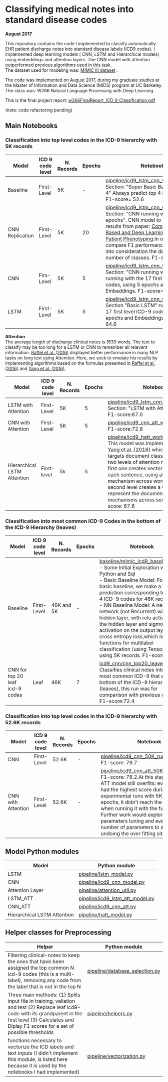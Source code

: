 # Classifying medical notes into standard disease codes

**August 2017**

This repository contains the code I implemented to classify automatically EHR patient discharge notes into standard
disease labels (ICD9 codes). I implemented deep learning models ( CNN, LSTM and Hierarchical models) using embeddings and 
attention layers. The CNN model with attention outperformed previous algorithms used in this task.   
The dataset used for modeling was: [MIMIC III dataset](https://mimic.physionet.org) .

The code was implemented on August 2017, during my graduate studies at the Master of Information and Data Science (MIDS) program at UC Berkeley. The class was: W266 Natural Language Processing with Deep Learning   

This is the final project report: [w266FinalReport_ICD_9_Classification.pdf](w266FinalReport_ICD_9_Classification.pdf)

(note: code refactoring pending)

## Main Notebooks

### Classification into top level codes in the ICD-9 hierarchy with 5K records
| Model | ICD 9 code level| N. Records | Epochs | Notebook |
| --- | --- | --- | --- | --- |
| Baseline | First-Level|5K| -|[pipeline/icd9_lstm_cnn_workbook.ipynb](pipeline/icd9_lstm_cnn_workbook.ipynb) </br> Section: "Super Basic Baseline with top 4" Always predict top 4 icd-9 codes, F1-score= 52.6|
| CNN Replication| First-Level  | 5K| 20|[pipeline/icd9_lstm_cnn_workbook.ipynb](pipeline/icd9_lstm_cnn_workbook.ipynb) </br>  Section: "CNN running with 20 epochs". CNN model to replicate results from paper: [Comparing Rule-Based and Deep Learning Models for Patient Phenotyping](https://arxiv.org/abs/1703.08705).In order to compare F1 performance results, I took into consideration the dataset size and number of classes. F1-score= 76.2|  
| CNN| Firs-Level| 5K | 5|[pipeline/icd9_lstm_cnn_workbook.ipynb](pipeline/icd9_lstm_cnn_workbook.ipynb) </br> Section: "CNN running with 5 epochs" running with the 17 first level ICD-9 codes, using 5 epochs and Embeddings. F1-score= 69.1|
| LSTM | First-Level | 5K| 5|[pipeline/icd9_lstm_cnn_workbook.ipynb](pipeline/icd9_lstm_cnn_workbook.ipynb) </br>Section "Basic LSTM" running with the 17 first level ICD-9 codes, using 5 epochs and Embeddings. F1-score= 64.6 |

**Attention**   
The average length of discharge clinical notes is 1639 words. The text to classify may be too long for a LSTM or CNN to
remember all relevant information. [Raffel et al. (2016)](https://arxiv.org/abs/1512.08756) displayed better performance in many NLP tasks on long text using Attention. Here, we seek to emulate his results by implementing algorithms based on the formulas presented in [Raffel et al. (2016)](https://arxiv.org/abs/1512.08756) and [Yang et al. (2016)](https://www.cs.cmu.edu/~hovy/papers/16HLT-hierarchical-attention-networks.pdf).   
   
| Model | ICD 9 code level| N. Records | Epochs | Notebook |
| --- | --- | --- | --- | --- |
| LSTM with Attention| First-Level | 5K|5| [pipeline/icd9_lstm_cnn_workbook.ipynb](pipeline/icd9_lstm_cnn_workbook.ipynb) </br> Section: "LSTM with Attention"</br> F1-score:67.0|
| CNN with Attention| First-Level | 5K| 5|[pipeline/icd9_cnn_att_workbook.ipynb](pipeline/icd9_cnn_att_workbook.ipynb) </br>  F1-score:72.8|
| Hierarchical LSTM Attention | First-level| 5k|5| [pipeline/icd9_hatt_workbook.ipynb](pipeline/icd9_hatt_workbook.ipynb)</br> This model was implemented based on [Yang et al. (2016)](https://www.cs.cmu.edu/~hovy/papers/16HLT-hierarchical-attention-networks.pdf) which specifically targets document classifications. It has two levels of attention mechanisms, the first one creates vectors that represent each sentence, using attention mechanism across words; and the second level creates a vector that represent the document using attention mechanisms across sentences. F1-score: 67.6|   


### Classification into most common ICD-9 Codes in the bottom of the ICD-9 Hierarchy (leaves)   
| Model | ICD 9 code level| N. Records | Epochs | Notebook |
| --- | --- | --- | --- | --- |
| Baseline | First-Level |46K and 5K| -|[baseline/mimic_icd9_baseline.ipynb](baseline/mimic_icd9_baseline.ipynb) <br/> - Some Initial Exploration with Python and Sql </br> - Basic Baseline Model: For the basic baseline, we make a fixed prediction corresponding to the top 4 ICD-9 codes for 46K records </br> - NN Baseline Model: A neural network (not Recurrent) with one hidden layer, with relu activation on the hidden layer and sigmoid activation on the output layer. Using cross entropy loss,which is the loss functions for multilabel classification (using Tensorflow), using 5K records. F1-score: 35  | 
| CNN for top 20 leaf icd-9 codes | Leaf | 46K | 7 | [icd9_cnn/cnn_top20_leave.ipynb](icd9_cnn/cnn_top20_leave.ipynb) </br> Classifies clinical notes into the 20 most common ICD-9 that are in the bottom of the ICD-9 hierarchy (leaves), this run was for comparison with previous work.  F1-score:72.4  |

### Classification into top level codes in the ICD-9 hierarchy with 52.6K records
| Model | ICD 9 code level| N. Records | Epochs | Notebook |
| --- | --- | --- | --- | --- |
| CNN | First-Level | 52.6K | - | [pipeline/icd9_cnn_50K_run.ipynb](/pipeline/icd9_cnn_50K_run.ipynb) </br> F1-score: 79.7 |
| CNN with Attention | First-Level | 52.6K | - | [pipeline/icd9_cnn_att_50K_records.ipynb](pipeline/icd9_cnn_att_50K_records.ipynb) </br> F1-score: 78.2.At this stage, the CNN ATT model still overfits: even though it had the highest score during the experimental runs with 5K records and 5 epochs, it didn’t reach the best f1-score when running it with the full data set. Further work would explore hyper-parameters tuning and evaluating the number of parameters to attempt undoing the over fitting situation.|



## Model Python modules

| Model | Python module |
| --- | --- |
| LSTM | [pipeline/lstm_model.py](pipeline/lstm_model.py) |
| CNN | [pipeline/icd9_cnn_model.py](pipeline/icd9_cnn_model.py)  |
| Attention Layer |[pipeline/attention_util.py](pipeline/attention_util.py)  |
| LSTM_ATT | [pipeline/icd9_lstm_att_model.py](pipeline/icd9_lstm_att_model.py)   |
| CNN_ATT | [pipeline/icd9_cnn_att.py](pipeline/icd9_cnn_att.py)   |
| Hierarchical LSTM Attention | [pipeline/hatt_model.py](pipeline/hatt_model.py)  |

## Helper classes for Preprocessing

| Helper | Python module |
| --- | --- |
| Filtering clinical-notes to keep the ones that have been assigned the top common N icd-9 codes (this is a multi-label),  removing any code from the label that is not in the top N | [pipeline/database_selection.py](pipeline/database_selection.py) |
| Three main methods: (1) Splits input file in training, valiation and test  (2) Replace leaf icd9-code with its grandparent in the first level  (3) Calculates and Diplay F1 scores for a set of possible thresholds| [pipeline/helpers.py](pipeline/helpers.py) |
| functions necessary to vectorize the ICD labels and text inputs  (I didn't implement this module, is listed here because it is used by the notebooks I had implemented)| [pipeline/vectorization.py](pipeline/vectorization.py) |

